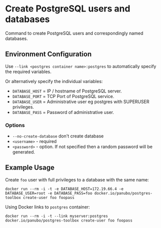 # Create PostgreSQL users and databases

Command to create PostgreSQL users and correspondingly named databases.

## Environment Configuration

Use `--link <postgres container name>:postgres` to automatically specify the required variables.

Or alternatively specify the individual variables:

- `DATABASE_HOST` = IP / hostname of PostgreSQL server.
- `DATABASE_PORT` = TCP Port of PostgreSQL service.
- `DATABASE_USER` = Administrative user eg postgres with SUPERUSER privileges.
- `DATABASE_PASS` = Password of administrative user.

### Options

- `--no-create-database` don't create database
- `<username>` - required
- `<password>` - option. If not specified then a random password will be generated.

## Example Usage

Create `foo` user with full privileges to a database with the same name:

```docker run --rm -i -t -e DATABASE_HOST=172.19.66.4 -e DATABASE_USER=root -e DATABASE_PASS=foo docker.io/panubo/postgres-toolbox create-user foo foopass```

Using Docker links to `postgres` container:

```docker run --rm -i -t --link myserver:postgres docker.io/panubo/postgres-toolbox create-user foo foopass```
